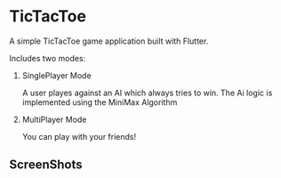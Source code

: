 # TicTacToe

A simple TicTacToe game application built with Flutter.

Includes two modes:
  1. SinglePlayer Mode
 
       A user playes against an AI which always tries to win. The Ai logic is implemented using the MiniMax Algorithm
       
       
  2. MultiPlayer Mode
  
       You can play with your friends!
       
       
       
 ## ScreenShots
